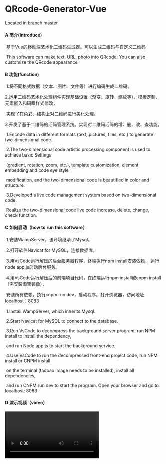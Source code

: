 # QRcode-Generator-Vue
Located in branch master

#### A 简介(introduce)

​	  基于Vue的移动端艺术化二维码生成器。可以生成二维码与自定义二维码

​	  This software can make text, URL, photo into QRcode; You can also customize the QRcode appearance



#### B 功能(function)

​	1.将不同格式数据（文本、图片、文件等）进行编码生成二维码。

​	2.运用二维码艺术化处理组件实现基础设置（渐变、旋转、缩放等）、模板定制、元素嵌入和码眼样式修改，

​	   实现了在色彩、结构上对二维码进行美化处理。

​	3.开发了基于二维码的活码管理系统。实现对二维码活码的增、删、改、查功能。



​	1.Encode data in different formats (text, pictures, files, etc.) to generate two-dimensional code.

​	2.The two-dimensional code artistic processing component is used to achieve basic Settings

​	   (gradient, rotation, zoom, etc.), template customization, element embedding and code eye style 

​	   modification, and the two-dimensional code is beautified in color and structure.

​	3.Developed a live code management system based on two-dimensional code. 

​	   Realize the two-dimensional code live code increase, delete, change, check function.



#### C 如何启动（how to run this software）

​	1.安装WampServer，该环境继承了Mysql。

​	2.打开软件Navicat for MySQL，连接数据库。

​	3.用VsCode运行解压的后台服务器程序，终端执行npm install安装依赖， 运行node app.js启动后台服务。

​	4.用VsCode运行解压后的前端项目代码，在终端运行npm install或cnpm install（需安装淘宝镜像），

​		安装所有依赖，执行cnpm run dev，启动程序。打开浏览器，访问地址localhost：8083

​    1.Install WampServer, which inherits Mysql.

​    2.Start Navicat for MySQL to connect to the database.

​    3.Run VsCode to decompress the background server program, run NPM install to install the dependency,

​       and run Node app.js to start the background service.

​	4.Use VsCode to run the decompressed front-end project code, run NPM install or CNPM install 

​       on the terminal (taobao image needs to be installed), install all dependencies, 

​	   and run CNPM run dev to start the program. Open your browser and go to localhost: 8083



#### D 演示视频（video）

<video src="..\RZHTMLqrcode\演示视频.mp4"></video>